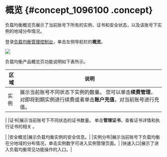 # 概览 {#concept_1096100 .concept}

负载均衡概览页展示了当前账号下所有的实例、证书和安全状态，以及该账号下实例的地域分布情况。

登录[负载均衡管理控制台](https://slb.console.aliyun.com/slb/cn-hangzhou)，单击左侧导航栏的**概览**。

![](http://static-aliyun-doc.oss-cn-hangzhou.aliyuncs.com/assets/img/881856/156472651551202_zh-CN.png)

负载均衡产品概览页功能说明如下表所示。

|区域|说明|
|--|--|
|实例|展示当前账号不同状态下实例的数量。 您可以单击**续费管理**，对即将到期实例进行续费或者单击**账户充值**，对当前账号进行充值。

 |
|证书|展示当前账号下不同状态的证书数量。 单击**管理证书**，查看证书详情和执行证书的相关 。

 |
|安全概览|展示负载均衡实例的安全信息。|
|实例分布|展示当前账号下负载均衡在分地域的分布情况，单击实例数字可进入实例管理页面。|
|快速入口|展示了进入负载均衡常见功能操作的入口。|

